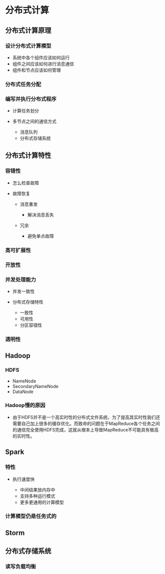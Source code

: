 
# 分布式计算

## 分布式计算原理

### 设计分布式计算模型

- 系统中各个组件应该如何运行
- 组件之间应该如何进行消息通信
- 组件和节点应该如何管理

### 分布式任务分配

### 编写并执行分布式程序

- 计算任务划分
- 多节点之间的通信方式

	- 消息队列
	- 分布式存储系统

## 分布式计算特性

### 容错性

- 怎么检查故障
- 故障恢复

	- 消息重发

		- 解决消息丢失

	- 冗余

		- 避免单点故障

### 高可扩展性

### 开放性

### 并发处理能力

- 并发一致性
- 分布式存储特性

	- 一致性
	- 可用性
	- 分区容错性

### 透明性

## Hadoop

### HDFS

- NameNode
- SecondaryNameNode
- DataNode

### Hadoop慢的原因

- 由于HDFS并不是一个高实时性的分布式文件系统，为了提高其实时性我们还需要自己加上很多的缓存优化。而致命的问题在于MapReduce各个任务之间的通信完全使用HDFS完成，这就从根本上导致MapReduce不可能具有极高的实时性。

## Spark

### 特性

- 执行速度快

	- 中间结果放内存中
	- 支持多种运行模式
	- 更多更通用的计算模型

### 计算模型仍是任务式的

## Storm

## 分布式存储系统

### 读写负载均衡

